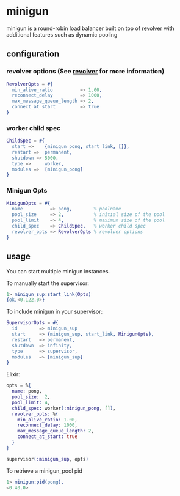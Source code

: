 # minigun

minigun is a round-robin load balancer built on top of [revolver](https://github.com/odo/revolver) with additional features such as dynamic pooling

## configuration

### revolver options (See [revolver](https://github.com/odo/revolver) for more information)
```erlang
RevolverOpts = #{
  min_alive_ratio          => 1.00,
  reconnect_delay          => 1000,
  max_message_queue_length => 2,
  connect_at_start         => true
}
```

### worker child spec
```erlang
ChildSpec = #{
  start =>    {minigun_pong, start_link, []},
  restart =>  permanent,
  shutdown => 5000,
  type =>     worker,
  modules =>  [minigun_pong]
}
```

### Minigun Opts
```erlang
MinigunOpts = #{
  name          => pong,        % poolname
  pool_size     => 2,           % initial size of the pool
  pool_limit    => 4,           % maximum size of the pool
  child_spec    => ChildSpec,   % worker child spec
  revolver_opts => RevolverOpts % revolver options
}
```

## usage

You can start multiple minigun instances.

To manually start the supervisor:
```erlang
1> minigun_sup:start_link(Opts)
{ok,<0.122.0>}
```

To include minigun in your supervisor:
```erlang
SupervisorOpts = #{
  id        => minigun_sup
  start     => {minigun_sup, start_link, MinigunOpts},
  restart   => permanent,
  shutdown  => infinity,
  type      => supervisor,
  modules   => [minigun_sup]
}
```

Elixir:
```elixir
opts = %{
  name: pong,
  pool_size:  2,
  pool_limit: 4,
  child_spec: worker(:minigun_pong, []),
  revolver_opts: %{
    min_alive_ratio: 1.00,
    reconnect_delay: 1000,
    max_message_queue_length: 2,
    connect_at_start: true
  }
}

supervisor(:minigun_sup, opts)
```

To retrieve a minigun_pool pid

```erlang
1> minigun:pid(pong).
<0.40.0>
```